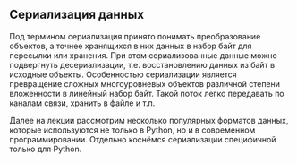 ## Сериализация данных
Под термином сериализация принято понимать преобразование объектов, а точнее
хранящихся в них данных в набор байт для пересылки или хранения. При этом
сериализованные данные можно подвергнуть десериализации, т.е. восстановлению
данных из байт в исходные объекты. Особенностью сериализации является
превращение сложных многоуровневых объектов различной степени вложенности
в линейный набор байт. Такой поток легко передавать по каналам связи, хранить в
файле и т.п.

Далее на лекции рассмотрим несколько популярных форматов данных, которые
используются не только в Python, но и в современном программировании. Отдельно
коснёмся сериализации специфичной только для Python.